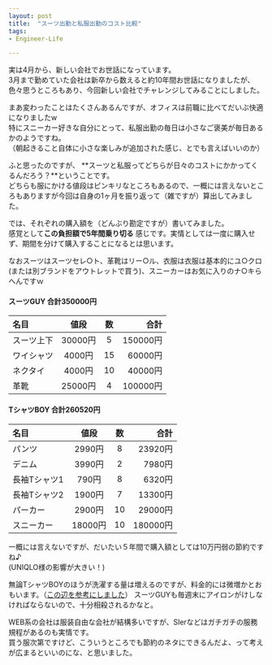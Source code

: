 ```yaml
---
layout: post
title:  "スーツ出勤と私服出勤のコスト比較"
tags:
- Engineer-Life

---
```

実は4月から、新しい会社でお世話になっています。  
3月まで勤めていた会社は新卒から数えると約10年間お世話になりましたが、色々思うところもあり、今回新しい会社でチャレンジしてみることにしました。

まあ変わったことはたくさんあるんですが、オフィスは前職に比べてだいぶ快適になりましたw  
特にスニーカー好きな自分にとって、私服出勤の毎日は小さなご褒美が毎日あるかのようですね。  
（朝起きること自体に小さな楽しみが追加された感じ、とでも言えばいいのか）

ふと思ったのですが、
**スーツと私服ってどちらが日々のコストにかかってくるんだろう？**ということです。  
どちらも服にかける値段はピンキリなところもあるので、一概には言えないところもありますが今回は自身の1ヶ月を振り返って（雑ですが）算出してみました。

では、それぞれの購入額を（どんぶり勘定ですが）書いてみました。  
感覚として**この負担額で5年間乗り切る**
感じです。実情としては一度に購入せず、期間を分けて購入することになるとは思います。

なおスーツはスーツセレ○ト、革靴はリー○ル、衣服は衣服は基本的にユ○クロ(または別ブランドをアウトレットで買う)、スニーカーはお気に入りのナ○キらへんですｗ

#### スーツGUY 合計350000円
|   名目     |      値段    |   数   |    合計     |
|:-----------|:-----------:|:------:|------------:|
| スーツ上下  |     30000円 |   5    | 150000円    |
| ワイシャツ  |      4000円 |   15   | 60000円     |
| ネクタイ    |      4000円 |   10   | 40000円     |
| 革靴        |    25000円 |    4   | 100000円    |

#### TシャツBOY 合計260520円

| 名目 | 値段 | 数 | 合計 |
|:-----------|:------------:|:------------:|------------:|
| パンツ | 2990円 | 8 | 23920円 |
| デニム | 3990円 | 2 | 7980円 |
| 長袖Tシャツ1 | 790円 | 8 | 6320円 |
| 長袖Tシャツ2 | 1900円 | 7 | 13300円 |
| パーカー   | 2900円 | 10 | 29000円 |
| スニーカー | 18000円 | 10 | 180000円 |

一概には言えないですが、だいたい５年間で購入額としては10万円弱の節約ですね♪  
(UNIQLO様の影響が大きい！)

無論TシャツBOYのほうが洗濯する量は増えるのですが、料金的には微増かとおもいます。（[この辺を参考にしました](https://www.haruru29.net/blog/post-794/)）
スーツGUYも毎週末にアイロンがけしなければならないので、十分相殺されるかなと。

WEB系の会社は服装自由な会社が結構多いですが、SIerなどはガチガチの服務規程があるのも実情です。  
買う服次第ですけど、こういうところでも節約のネタにできるんだよ、って考えが広まるといいのにな、と思いました。
